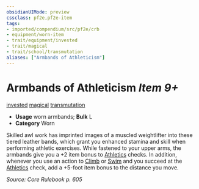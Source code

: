 ```yaml
---
obsidianUIMode: preview
cssclass: pf2e,pf2e-item
tags:
- imported/compendium/src/pf2e/crb
- equipment/worn-item
- trait/equipment/invested
- trait/magical
- trait/school/transmutation
aliases: ["Armbands of Athleticism"]
---
```

# Armbands of Athleticism *Item 9+*  
[invested](invested.md)  [magical](magical.md)  [transmutation](transmutation.md)  

- **Usage** worn armbands; **Bulk** L
- **Category** Worn

Skilled awl work has imprinted images of a muscled weightlifter into these tiered leather bands, which grant you enhanced stamina and skill when performing athletic exercises. While fastened to your upper arms, the armbands give you a +2 item bonus to [Athletics](../../skills.md#Athletics) checks. In addition, whenever you use an action to [Climb](climb.md) or [Swim](swim.md) and you succeed at the [Athletics](../../skills.md#Athletics) check, add a +5-foot item bonus to the distance you move.

*Source: Core Rulebook p. 605*
